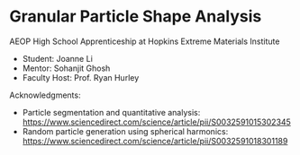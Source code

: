 # Granular Particle Shape Analysis
AEOP High School Apprenticeship at Hopkins Extreme Materials Institute
- Student: Joanne Li
- Mentor: Sohanjit Ghosh
- Faculty Host: Prof. Ryan Hurley

Acknowledgments:
- Particle segmentation and quantitative analysis: https://www.sciencedirect.com/science/article/pii/S0032591015302345
- Random particle generation using spherical harmonics: https://www.sciencedirect.com/science/article/pii/S0032591018301189
